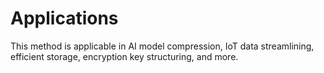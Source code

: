 # Applications
This method is applicable in AI model compression, IoT data streamlining, efficient storage, encryption key structuring, and more.